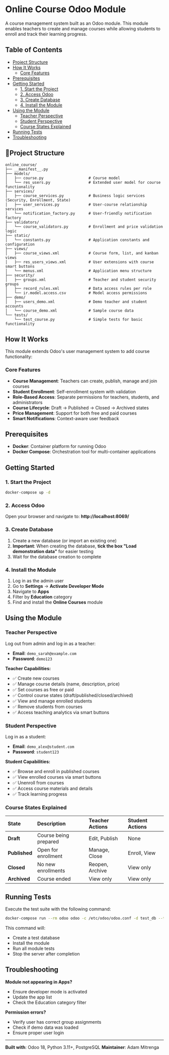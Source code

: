 # Online Course Odoo Module

A course management system built as an Odoo module. This module enables teachers to create and manage courses while allowing students to enroll and track their learning progress.

## Table of Contents

- [Project Structure](#📁project-structure)
- [How It Works](#how-it-works)
    - [Core Features](#core-features)
- [Prerequisites](#prerequisites)
- [Getting Started](#getting-started)
    - [1. Start the Project](#1-start-the-project)
    - [2. Access Odoo](#2-access-odoo)
    - [3. Create Database](#3-create-database)
    - [4. Install the Module](#4-install-the-module)
- [Using the Module](#using-the-module)
    - [Teacher Perspective](#teacher-perspective)
    - [Student Perspective](#student-perspective)
    - [Course States Explained](#course-states-explained)
- [Running Tests](#running-tests)
- [Troubleshooting](#troubleshooting)


## 📁Project Structure

```
online_course/
├── __manifest__.py
├── models/
│   ├── course.py                    # Course model
│   └── res_users.py                 # Extended user model for course functionality
├── services/
│   ├── course_services.py           # Business logic services (Security, Enrollment, State)
│   ├── user_services.py             # User-course relationship services
│   └── notification_factory.py      # User-friendly notification factory
├── validators/
│   └── course_validators.py         # Enrollment and price validation logic
├── static/
│   └── constants.py                 # Application constants and configuration
├── views/
│   ├── course_views.xml             # Course form, list, and kanban views
│   ├── res_users_views.xml          # User extensions with course smart buttons
│   └── menus.xml                    # Application menu structure
├── security/
│   ├── groups.xml                   # Teacher and student security groups
│   ├── record_rules.xml             # Data access rules per role
│   └── ir.model.access.csv          # Model access permissions
├── demo/
│   ├── users_demo.xml               # Demo teacher and student accounts
│   └── course_demo.xml              # Sample course data
└── tests/
    └── test_course.py               # Simple tests for basic functionality
```


## How It Works

This module extends Odoo's user management system to add course functionality:

### Core Features

- **Course Management**: Teachers can create, publish, manage and join courses  
- **Student Enrollment**: Self-enrollment system with validation
- **Role-Based Access**: Separate permissions for teachers, students, and administrators
- **Course Lifecycle**: Draft → Published → Closed → Archived states
- **Price Management**: Support for both free and paid courses
- **Smart Notifications**: Context-aware user feedback


## Prerequisites

- **Docker**: Container platform for running Odoo
- **Docker Compose**: Orchestration tool for multi-container applications


## Getting Started

### 1. Start the Project

```bash
docker-compose up -d
```


### 2. Access Odoo

Open your browser and navigate to: **http://localhost:8069/**

### 3. Create Database

1. Create a new database (or import an existing one)
2. **Important**: When creating the database, **tick the box "Load demonstration data"** for easier testing
3. Wait for the database creation to complete

### 4. Install the Module

1. Log in as the admin user
2. Go to **Settings** → **Activate Developer Mode**
3. Navigate to **Apps**
4. Filter by **Education** category
5. Find and install the **Online Courses** module

## Using the Module

### Teacher Perspective

Log out from admin and log in as a teacher:

- **Email**: `demo_sarah@example.com`
- **Password**: `demo123`

**Teacher Capabilities:**

- ✅ Create new courses
- ✅ Manage course details (name, description, price)
- ✅ Set courses as free or paid
- ✅ Control course states (draft/published/closed/archived)
- ✅ View and manage enrolled students
- ✅ Remove students from courses
- ✅ Access teaching analytics via smart buttons


### Student Perspective

Log in as a student:

- **Email**: `demo_alex@student.com`
- **Password**: `student123`

**Student Capabilities:**

- ✅ Browse and enroll in published courses
- ✅ View enrolled courses via smart buttons
- ✅ Unenroll from courses
- ✅ Access course materials and details
- ✅ Track learning progress


### Course States Explained

| State | Description | Teacher Actions | Student Actions |
| :-- | :-- | :-- | :-- |
| **Draft** | Course being prepared | Edit, Publish | None |
| **Published** | Open for enrollment | Manage, Close | Enroll, View |
| **Closed** | No new enrollments | Reopen, Archive | View only |
| **Archived** | Course ended | View only | View only |

## Running Tests

Execute the test suite with the following command:

```bash
docker-compose run --rm odoo odoo -c /etc/odoo/odoo.conf -d test_db --test-tags /online_course --stop-after-init -i online_course
```

This command will:

- Create a test database
- Install the module
- Run all module tests
- Stop the server after completion


## Troubleshooting

**Module not appearing in Apps?**

- Ensure developer mode is activated
- Update the app list
- Check the Education category filter

**Permission errors?**

- Verify user has correct group assignments
- Check if demo data was loaded
- Ensure proper user login

---

**Built with**: Odoo 18, Python 3.11+, PostgreSQL
**Maintainer**: Adam Mitrenga
